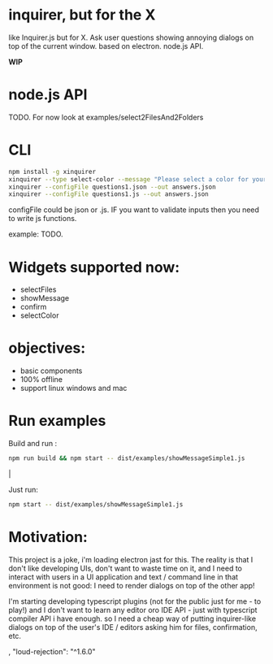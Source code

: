 # inquirer, but for the X

like Inquirer.js but for X. Ask user questions showing annoying dialogs on top of the current window. based on electron. node.js API.

**WIP**


# node.js API

TODO. For now look at examples/select2FilesAnd2Folders

# CLI

```sh
npm install -g xinquirer
xinquirer --type select-color --message "Please select a color for your user" 
xinquirer --configFile questions1.json --out answers.json
xinquirer --configFile questions1.js --out answers.json
```
configFile could be json or .js. IF you want to validate inputs then you need to write js functions. 

example: TODO. 


# Widgets supported now:

 * selectFiles
 * showMessage 
 * confirm
 * selectColor

# objectives: 

 * basic components
 * 100% offline
 * support linux windows and mac


# Run examples

Build and run :

```sh
npm run build && npm start -- dist/examples/showMessageSimple1.js
```
|

Just run: 

```sh
npm start -- dist/examples/showMessageSimple1.js
```

# Motivation: 

 
This project is a joke, i'm loading electron jast for this. The reality is that I don't like developing UIs, don't want to waste time on it, and I need to interact with users in a UI application and text / command line in that environment is not good: I need to render dialogs on top of the other app!

I'm starting developing typescript plugins (not for the public just for me - to play!) and I don't want to learn any editor oro IDE API - just with typescript compiler API i have enough. so I need a cheap way of putting inquirer-like dialogs on top of the user's IDE / editors asking him for files, confirmation, etc.

,
    "loud-rejection": "^1.6.0"